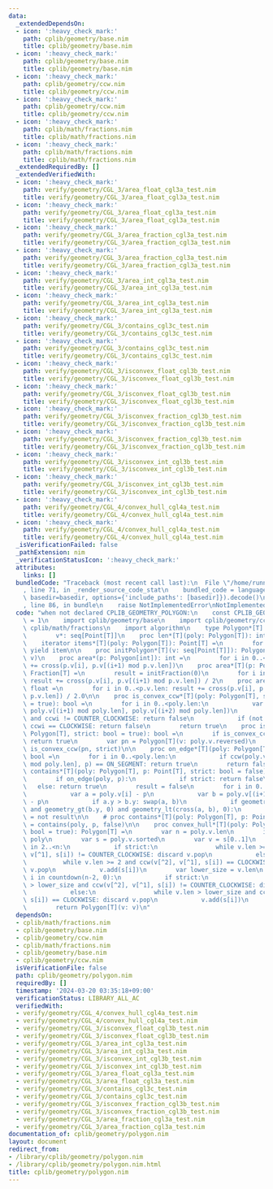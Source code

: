 ```yaml
---
data:
  _extendedDependsOn:
  - icon: ':heavy_check_mark:'
    path: cplib/geometry/base.nim
    title: cplib/geometry/base.nim
  - icon: ':heavy_check_mark:'
    path: cplib/geometry/base.nim
    title: cplib/geometry/base.nim
  - icon: ':heavy_check_mark:'
    path: cplib/geometry/ccw.nim
    title: cplib/geometry/ccw.nim
  - icon: ':heavy_check_mark:'
    path: cplib/geometry/ccw.nim
    title: cplib/geometry/ccw.nim
  - icon: ':heavy_check_mark:'
    path: cplib/math/fractions.nim
    title: cplib/math/fractions.nim
  - icon: ':heavy_check_mark:'
    path: cplib/math/fractions.nim
    title: cplib/math/fractions.nim
  _extendedRequiredBy: []
  _extendedVerifiedWith:
  - icon: ':heavy_check_mark:'
    path: verify/geometry/CGL_3/area_float_cgl3a_test.nim
    title: verify/geometry/CGL_3/area_float_cgl3a_test.nim
  - icon: ':heavy_check_mark:'
    path: verify/geometry/CGL_3/area_float_cgl3a_test.nim
    title: verify/geometry/CGL_3/area_float_cgl3a_test.nim
  - icon: ':heavy_check_mark:'
    path: verify/geometry/CGL_3/area_fraction_cgl3a_test.nim
    title: verify/geometry/CGL_3/area_fraction_cgl3a_test.nim
  - icon: ':heavy_check_mark:'
    path: verify/geometry/CGL_3/area_fraction_cgl3a_test.nim
    title: verify/geometry/CGL_3/area_fraction_cgl3a_test.nim
  - icon: ':heavy_check_mark:'
    path: verify/geometry/CGL_3/area_int_cgl3a_test.nim
    title: verify/geometry/CGL_3/area_int_cgl3a_test.nim
  - icon: ':heavy_check_mark:'
    path: verify/geometry/CGL_3/area_int_cgl3a_test.nim
    title: verify/geometry/CGL_3/area_int_cgl3a_test.nim
  - icon: ':heavy_check_mark:'
    path: verify/geometry/CGL_3/contains_cgl3c_test.nim
    title: verify/geometry/CGL_3/contains_cgl3c_test.nim
  - icon: ':heavy_check_mark:'
    path: verify/geometry/CGL_3/contains_cgl3c_test.nim
    title: verify/geometry/CGL_3/contains_cgl3c_test.nim
  - icon: ':heavy_check_mark:'
    path: verify/geometry/CGL_3/isconvex_float_cgl3b_test.nim
    title: verify/geometry/CGL_3/isconvex_float_cgl3b_test.nim
  - icon: ':heavy_check_mark:'
    path: verify/geometry/CGL_3/isconvex_float_cgl3b_test.nim
    title: verify/geometry/CGL_3/isconvex_float_cgl3b_test.nim
  - icon: ':heavy_check_mark:'
    path: verify/geometry/CGL_3/isconvex_fraction_cgl3b_test.nim
    title: verify/geometry/CGL_3/isconvex_fraction_cgl3b_test.nim
  - icon: ':heavy_check_mark:'
    path: verify/geometry/CGL_3/isconvex_fraction_cgl3b_test.nim
    title: verify/geometry/CGL_3/isconvex_fraction_cgl3b_test.nim
  - icon: ':heavy_check_mark:'
    path: verify/geometry/CGL_3/isconvex_int_cgl3b_test.nim
    title: verify/geometry/CGL_3/isconvex_int_cgl3b_test.nim
  - icon: ':heavy_check_mark:'
    path: verify/geometry/CGL_3/isconvex_int_cgl3b_test.nim
    title: verify/geometry/CGL_3/isconvex_int_cgl3b_test.nim
  - icon: ':heavy_check_mark:'
    path: verify/geometry/CGL_4/convex_hull_cgl4a_test.nim
    title: verify/geometry/CGL_4/convex_hull_cgl4a_test.nim
  - icon: ':heavy_check_mark:'
    path: verify/geometry/CGL_4/convex_hull_cgl4a_test.nim
    title: verify/geometry/CGL_4/convex_hull_cgl4a_test.nim
  _isVerificationFailed: false
  _pathExtension: nim
  _verificationStatusIcon: ':heavy_check_mark:'
  attributes:
    links: []
  bundledCode: "Traceback (most recent call last):\n  File \"/home/runner/.local/lib/python3.10/site-packages/onlinejudge_verify/documentation/build.py\"\
    , line 71, in _render_source_code_stat\n    bundled_code = language.bundle(stat.path,\
    \ basedir=basedir, options={'include_paths': [basedir]}).decode()\n  File \"/home/runner/.local/lib/python3.10/site-packages/onlinejudge_verify/languages/nim.py\"\
    , line 86, in bundle\n    raise NotImplementedError\nNotImplementedError\n"
  code: "when not declared CPLIB_GEOMETRY_POLYGON:\n    const CPLIB_GEOMETRY_POLYGON*\
    \ = 1\n    import cplib/geometry/base\n    import cplib/geometry/ccw\n    import\
    \ cplib/math/fractions\n    import algorithm\n    type Polygon*[T] = object\n\
    \        v*: seq[Point[T]]\n    proc len*[T](poly: Polygon[T]): int = poly.v.len\n\
    \    iterator items*[T](poly: Polygon[T]): Point[T] =\n        for item in poly.v:\
    \ yield item\n\n    proc initPolygon*[T](v: seq[Point[T]]): Polygon[T] = Polygon[T](v:\
    \ v)\n    proc area*(p: Polygon[int]): int =\n        for i in 0..<p.v.len: result\
    \ += cross(p.v[i], p.v[(i+1) mod p.v.len])\n    proc area*[T](p: Polygon[Fraction[T]]):\
    \ Fraction[T] =\n        result = initFraction(0)\n        for i in 0..<p.v.len:\
    \ result += cross(p.v[i], p.v[(i+1) mod p.v.len]) / 2\n    proc area*(p: Polygon[float]):\
    \ float =\n        for i in 0..<p.v.len: result += cross(p.v[i], p.v[(i+1) mod\
    \ p.v.len]) / 2.0\n\n    proc is_convex_ccw*[T](poly: Polygon[T], strict: bool\
    \ = true): bool =\n        for i in 0..<poly.len:\n            var ccwi = ccw(poly.v[i],\
    \ poly.v[(i+1) mod poly.len], poly.v[(i+2) mod poly.len])\n            if strict\
    \ and ccwi != COUNTER_CLOCKWISE: return false\n            if (not strict) and\
    \ ccwi == CLOCKWISE: return false\n        return true\n    proc is_convex*[T](poly:\
    \ Polygon[T], strict: bool = true): bool =\n        if is_convex_ccw(poly, strict):\
    \ return true\n        var pn = Polygon[T](v: poly.v.reversed)\n        return\
    \ is_convex_ccw(pn, strict)\n\n    proc on_edge*[T](poly: Polygon[T], p: Point[T]):\
    \ bool =\n        for i in 0..<poly.len:\n            if ccw(poly.v[i], poly.v[(i+1)\
    \ mod poly.len], p) == ON_SEGMENT: return true\n        return false\n    proc\
    \ contains*[T](poly: Polygon[T], p: Point[T], strict: bool = false): bool =\n\
    \        if on_edge(poly, p):\n            if strict: return false\n         \
    \   else: return true\n        result = false\n        for i in 0..<poly.len:\n\
    \            var a = poly.v[i] - p\n            var b = poly.v[(i+1) mod poly.len]\
    \ - p\n            if a.y > b.y: swap(a, b)\n            if geometry_le(a.y, 0)\
    \ and geometry_gt(b.y, 0) and geometry_lt(cross(a, b), 0):\n                result\
    \ = not result\n\n    # proc contains*[T](poly: Polygon[T], p: Point[T]): bool\
    \ = contains(poly, p, false)\n\n    proc convex_hull*[T](poly: Polygon[T], strict:\
    \ bool = true): Polygon[T] =\n        var n = poly.v.len\n        if n < 3: return\
    \ poly\n        var s = poly.v.sorted\n        var v = s[0..1]\n        for i\
    \ in 2..<n:\n            if strict:\n                while v.len >= 2 and ccw(v[^2],\
    \ v[^1], s[i]) != COUNTER_CLOCKWISE: discard v.pop\n            else:\n      \
    \          while v.len >= 2 and ccw(v[^2], v[^1], s[i]) == CLOCKWISE: discard\
    \ v.pop\n            v.add(s[i])\n        var lower_size = v.len\n        for\
    \ i in countdown(n-2, 0):\n            if strict:\n                while v.len\
    \ > lower_size and ccw(v[^2], v[^1], s[i]) != COUNTER_CLOCKWISE: discard v.pop\n\
    \            else:\n                while v.len > lower_size and ccw(v[^2], v[^1],\
    \ s[i]) == CLOCKWISE: discard v.pop\n            v.add(s[i])\n        v.delete(0)\n\
    \        return Polygon[T](v: v)\n"
  dependsOn:
  - cplib/math/fractions.nim
  - cplib/geometry/base.nim
  - cplib/geometry/ccw.nim
  - cplib/math/fractions.nim
  - cplib/geometry/base.nim
  - cplib/geometry/ccw.nim
  isVerificationFile: false
  path: cplib/geometry/polygon.nim
  requiredBy: []
  timestamp: '2024-03-20 03:35:18+09:00'
  verificationStatus: LIBRARY_ALL_AC
  verifiedWith:
  - verify/geometry/CGL_4/convex_hull_cgl4a_test.nim
  - verify/geometry/CGL_4/convex_hull_cgl4a_test.nim
  - verify/geometry/CGL_3/isconvex_float_cgl3b_test.nim
  - verify/geometry/CGL_3/isconvex_float_cgl3b_test.nim
  - verify/geometry/CGL_3/area_int_cgl3a_test.nim
  - verify/geometry/CGL_3/area_int_cgl3a_test.nim
  - verify/geometry/CGL_3/isconvex_int_cgl3b_test.nim
  - verify/geometry/CGL_3/isconvex_int_cgl3b_test.nim
  - verify/geometry/CGL_3/area_float_cgl3a_test.nim
  - verify/geometry/CGL_3/area_float_cgl3a_test.nim
  - verify/geometry/CGL_3/contains_cgl3c_test.nim
  - verify/geometry/CGL_3/contains_cgl3c_test.nim
  - verify/geometry/CGL_3/isconvex_fraction_cgl3b_test.nim
  - verify/geometry/CGL_3/isconvex_fraction_cgl3b_test.nim
  - verify/geometry/CGL_3/area_fraction_cgl3a_test.nim
  - verify/geometry/CGL_3/area_fraction_cgl3a_test.nim
documentation_of: cplib/geometry/polygon.nim
layout: document
redirect_from:
- /library/cplib/geometry/polygon.nim
- /library/cplib/geometry/polygon.nim.html
title: cplib/geometry/polygon.nim
---
```

